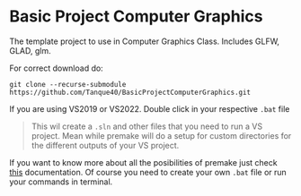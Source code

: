 # Basic Project Computer Graphics

The template project to use in Computer Graphics Class. Includes GLFW, GLAD, glm.

For correct download do:

`git clone --recurse-submodule https://github.com/Tanque40/BasicProjectComputerGraphics.git`

If you are using VS2019 or VS2022. Double click in your respective `.bat` file

> This wil create a `.sln` and other files that you need to run a VS project. Mean while premake will do a setup for custom directories for the different outputs of your VS  project.

If you want to know more about all the posibilities of premake just check [this](https://premake.github.io/docs/Using-Premake) documentation. Of course you need to create your own `.bat` file or run your commands in terminal.
